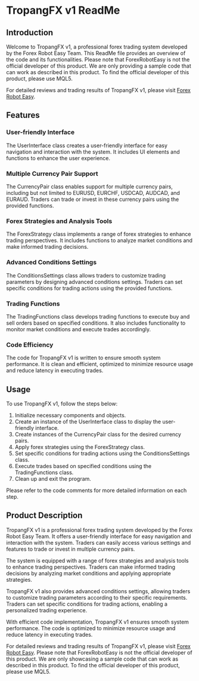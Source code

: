 # TropangFX v1 ReadMe

## Introduction
Welcome to TropangFX v1, a professional forex trading system developed by the Forex Robot Easy Team. This ReadMe file provides an overview of the code and its functionalities. Please note that ForexRobotEasy is not the official developer of this product. We are only providing a sample code that can work as described in this product. To find the official developer of this product, please use MQL5.

For detailed reviews and trading results of TropangFX v1, please visit [Forex Robot Easy](https://forexroboteasy.com/forex-robot-review/review-tropangfx-v1-a-professional-forex-traders-perspective/).

## Features
### User-friendly Interface
The UserInterface class creates a user-friendly interface for easy navigation and interaction with the system. It includes UI elements and functions to enhance the user experience.

### Multiple Currency Pair Support
The CurrencyPair class enables support for multiple currency pairs, including but not limited to EURUSD, EURCHF, USDCAD, AUDCAD, and EURAUD. Traders can trade or invest in these currency pairs using the provided functions.

### Forex Strategies and Analysis Tools
The ForexStrategy class implements a range of forex strategies to enhance trading perspectives. It includes functions to analyze market conditions and make informed trading decisions.

### Advanced Conditions Settings
The ConditionsSettings class allows traders to customize trading parameters by designing advanced conditions settings. Traders can set specific conditions for trading actions using the provided functions.

### Trading Functions
The TradingFunctions class develops trading functions to execute buy and sell orders based on specified conditions. It also includes functionality to monitor market conditions and execute trades accordingly.

### Code Efficiency
The code for TropangFX v1 is written to ensure smooth system performance. It is clean and efficient, optimized to minimize resource usage and reduce latency in executing trades.

## Usage
To use TropangFX v1, follow the steps below:

1. Initialize necessary components and objects.
2. Create an instance of the UserInterface class to display the user-friendly interface.
3. Create instances of the CurrencyPair class for the desired currency pairs.
4. Apply forex strategies using the ForexStrategy class.
5. Set specific conditions for trading actions using the ConditionsSettings class.
6. Execute trades based on specified conditions using the TradingFunctions class.
7. Clean up and exit the program.

Please refer to the code comments for more detailed information on each step.

## Product Description
TropangFX v1 is a professional forex trading system developed by the Forex Robot Easy Team. It offers a user-friendly interface for easy navigation and interaction with the system. Traders can easily access various settings and features to trade or invest in multiple currency pairs.

The system is equipped with a range of forex strategies and analysis tools to enhance trading perspectives. Traders can make informed trading decisions by analyzing market conditions and applying appropriate strategies.

TropangFX v1 also provides advanced conditions settings, allowing traders to customize trading parameters according to their specific requirements. Traders can set specific conditions for trading actions, enabling a personalized trading experience.

With efficient code implementation, TropangFX v1 ensures smooth system performance. The code is optimized to minimize resource usage and reduce latency in executing trades.

For detailed reviews and trading results of TropangFX v1, please visit [Forex Robot Easy](https://forexroboteasy.com/forex-robot-review/review-tropangfx-v1-a-professional-forex-traders-perspective/). Please note that ForexRobotEasy is not the official developer of this product. We are only showcasing a sample code that can work as described in this product. To find the official developer of this product, please use MQL5.
